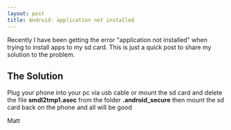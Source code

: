 ```yaml
---
layout: post
title: Android- application not installed
---
```


Recently I have been getting the error "application not installed" when
trying to install apps to my sd card. This is just a quick post to share
my solution to the problem.






The Solution
------------



Plug your phone into your pc via usb cable or mount the sd card and
delete the file **smdl2tmp1.asec**
from the folder **.android_secure**
then mount the sd card back on the phone and all will be good











Matt



 









